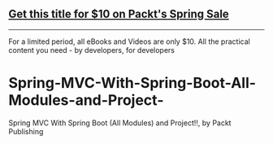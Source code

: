 ## [Get this title for $10 on Packt's Spring Sale](https://www.packt.com/V17373?utm_source=github&utm_medium=packt-github-repo&utm_campaign=spring_10_dollar_2022)
-----
For a limited period, all eBooks and Videos are only $10. All the practical content you need \- by developers, for developers

# Spring-MVC-With-Spring-Boot-All-Modules-and-Project-
Spring MVC With Spring Boot (All Modules) and Project!!, by Packt Publishing

